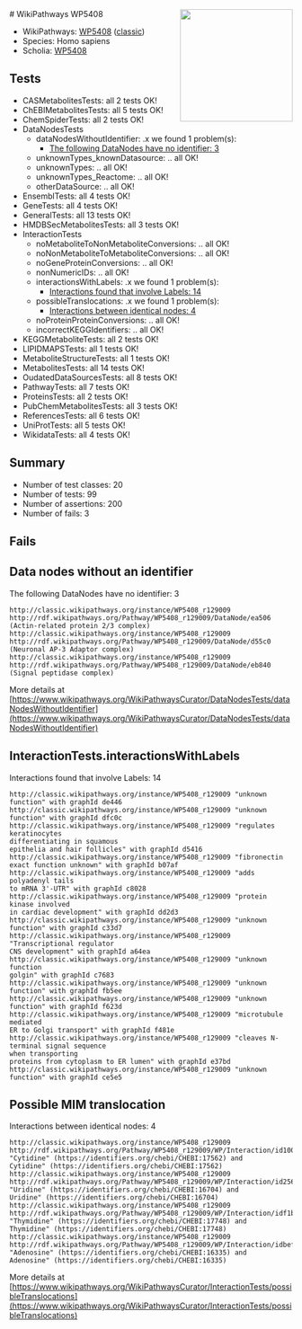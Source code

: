 <img style="float: right; width: 200px" src="https://upload.wikimedia.org/wikipedia/commons/thumb/8/83/Wplogo_with_text_500.png/640px-Wplogo_with_text_500.png" />
# WikiPathways WP5408

* WikiPathways: [WP5408](https://wikipathways.org/pathways/WP5408) ([classic](https://classic.wikipathways.org/instance/WP5408))
* Species: Homo sapiens
* Scholia: [WP5408](https://scholia.toolforge.org/wikipathways/WP5408)
## Tests
* CASMetabolitesTests: all 2 tests OK!
* ChEBIMetabolitesTests: all 5 tests OK!
* ChemSpiderTests: all 2 tests OK!
* DataNodesTests
    * dataNodesWithoutIdentifier: .x we found 1 problem(s):
        * [The following DataNodes have no identifier: 3](#d2d32fa2)
    * unknownTypes_knownDatasource: .. all OK!
    * unknownTypes: .. all OK!
    * unknownTypes_Reactome: .. all OK!
    * otherDataSource: .. all OK!
* EnsemblTests: all 4 tests OK!
* GeneTests: all 4 tests OK!
* GeneralTests: all 13 tests OK!
* HMDBSecMetabolitesTests: all 3 tests OK!
* InteractionTests
    * noMetaboliteToNonMetaboliteConversions: .. all OK!
    * noNonMetaboliteToMetaboliteConversions: .. all OK!
    * noGeneProteinConversions: .. all OK!
    * nonNumericIDs: .. all OK!
    * interactionsWithLabels: .x we found 1 problem(s):
        * [Interactions found that involve Labels: 14](#fe97a8bc)
    * possibleTranslocations: .x we found 1 problem(s):
        * [Interactions between identical nodes: 4](#1c118209)
    * noProteinProteinConversions: .. all OK!
    * incorrectKEGGIdentifiers: .. all OK!
* KEGGMetaboliteTests: all 2 tests OK!
* LIPIDMAPSTests: all 1 tests OK!
* MetaboliteStructureTests: all 1 tests OK!
* MetabolitesTests: all 14 tests OK!
* OudatedDataSourcesTests: all 8 tests OK!
* PathwayTests: all 7 tests OK!
* ProteinsTests: all 2 tests OK!
* PubChemMetabolitesTests: all 3 tests OK!
* ReferencesTests: all 6 tests OK!
* UniProtTests: all 5 tests OK!
* WikidataTests: all 4 tests OK!


## Summary

* Number of test classes: 20
* Number of tests: 99
* Number of assertions: 200
* Number of fails: 3

## Fails

<a name="d2d32fa2" />

## Data nodes without an identifier

The following DataNodes have no identifier: 3
```
http://classic.wikipathways.org/instance/WP5408_r129009 http://rdf.wikipathways.org/Pathway/WP5408_r129009/DataNode/ea506 (Actin-related protein 2/3 complex)
http://classic.wikipathways.org/instance/WP5408_r129009 http://rdf.wikipathways.org/Pathway/WP5408_r129009/DataNode/d55c0 (Neuronal AP-3 Adaptor complex)
http://classic.wikipathways.org/instance/WP5408_r129009 http://rdf.wikipathways.org/Pathway/WP5408_r129009/DataNode/eb840 (Signal peptidase complex)
```

More details at [https://www.wikipathways.org/WikiPathwaysCurator/DataNodesTests/dataNodesWithoutIdentifier](https://www.wikipathways.org/WikiPathwaysCurator/DataNodesTests/dataNodesWithoutIdentifier)

<a name="fe97a8bc" />

## InteractionTests.interactionsWithLabels

Interactions found that involve Labels: 14
```
http://classic.wikipathways.org/instance/WP5408_r129009 "unknown 
function" with graphId de446
http://classic.wikipathways.org/instance/WP5408_r129009 "unknown 
function" with graphId dfc0c
http://classic.wikipathways.org/instance/WP5408_r129009 "regulates keratinocytes 
differentiating in squamous 
epithelia and hair follicles" with graphId d5416
http://classic.wikipathways.org/instance/WP5408_r129009 "fibronectin
exact function unknown" with graphId b07af
http://classic.wikipathways.org/instance/WP5408_r129009 "adds polyadenyl tails
to mRNA 3'-UTR" with graphId c8028
http://classic.wikipathways.org/instance/WP5408_r129009 "protein kinase involved
in cardiac development" with graphId dd2d3
http://classic.wikipathways.org/instance/WP5408_r129009 "unknown 
function" with graphId c33d7
http://classic.wikipathways.org/instance/WP5408_r129009 "Transcriptional regulator
CNS development" with graphId a64ea
http://classic.wikipathways.org/instance/WP5408_r129009 "unknown 
function
golgin" with graphId c7683
http://classic.wikipathways.org/instance/WP5408_r129009 "unknown 
function" with graphId fb5ee
http://classic.wikipathways.org/instance/WP5408_r129009 "unknown 
function" with graphId f623d
http://classic.wikipathways.org/instance/WP5408_r129009 "microtubule mediated
ER to Golgi transport" with graphId f481e
http://classic.wikipathways.org/instance/WP5408_r129009 "cleaves N-terminal signal sequence 
when transporting 
proteins from cytoplasm to ER lumen" with graphId e37bd
http://classic.wikipathways.org/instance/WP5408_r129009 "unknown 
function" with graphId ce5e5
```

<a name="1c118209" />

## Possible MIM translocation

Interactions between identical nodes: 4
```
http://classic.wikipathways.org/instance/WP5408_r129009 http://rdf.wikipathways.org/Pathway/WP5408_r129009/WP/Interaction/id100042a2 "Cytidine" (https://identifiers.org/chebi/CHEBI:17562) and 
Cytidine" (https://identifiers.org/chebi/CHEBI:17562)
http://classic.wikipathways.org/instance/WP5408_r129009 http://rdf.wikipathways.org/Pathway/WP5408_r129009/WP/Interaction/id256f15c6 "Uridine" (https://identifiers.org/chebi/CHEBI:16704) and 
Uridine" (https://identifiers.org/chebi/CHEBI:16704)
http://classic.wikipathways.org/instance/WP5408_r129009 http://rdf.wikipathways.org/Pathway/WP5408_r129009/WP/Interaction/idf1bc0476 "Thymidine" (https://identifiers.org/chebi/CHEBI:17748) and 
Thymidine" (https://identifiers.org/chebi/CHEBI:17748)
http://classic.wikipathways.org/instance/WP5408_r129009 http://rdf.wikipathways.org/Pathway/WP5408_r129009/WP/Interaction/idbef66949 "Adenosine" (https://identifiers.org/chebi/CHEBI:16335) and 
Adenosine" (https://identifiers.org/chebi/CHEBI:16335)
```

More details at [https://www.wikipathways.org/WikiPathwaysCurator/InteractionTests/possibleTranslocations](https://www.wikipathways.org/WikiPathwaysCurator/InteractionTests/possibleTranslocations)

